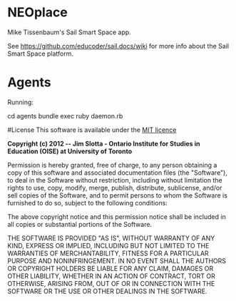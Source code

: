 NEOplace
========

Mike Tissenbaum&#39;s Sail Smart Space app.

See https://github.com/educoder/sail.docs/wiki for more info about the Sail Smart Space platform.

Agents
======

Running:

  cd agents
  bundle exec ruby daemon.rb

#License
This software is available under the [MIT licence](http://www.opensource.org/licenses/mit-license.php)

**Copyright (c) 2012 -- Jim Slotta - Ontario Institute for Studies in Education (OISE) at University of Toronto**

Permission is hereby granted, free of charge, to any person obtaining a copy of this software and associated documentation files (the "Software"), to deal in the Software without restriction, including without limitation the rights to use, copy, modify, merge, publish, distribute, sublicense, and/or sell copies of the Software, and to permit persons to whom the Software is furnished to do so, subject to the following conditions:

The above copyright notice and this permission notice shall be included in all copies or substantial portions of the Software.

THE SOFTWARE IS PROVIDED "AS IS", WITHOUT WARRANTY OF ANY KIND, EXPRESS OR IMPLIED, INCLUDING BUT NOT LIMITED TO THE WARRANTIES OF MERCHANTABILITY, FITNESS FOR A PARTICULAR PURPOSE AND NONINFRINGEMENT. IN NO EVENT SHALL THE AUTHORS OR COPYRIGHT HOLDERS BE LIABLE FOR ANY CLAIM, DAMAGES OR OTHER LIABILITY, WHETHER IN AN ACTION OF CONTRACT, TORT OR OTHERWISE, ARISING FROM, OUT OF OR IN CONNECTION WITH THE SOFTWARE OR THE USE OR OTHER DEALINGS IN THE SOFTWARE.
